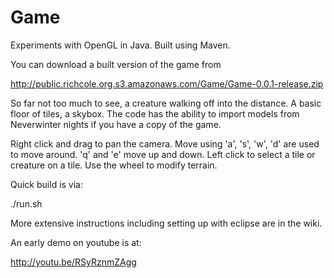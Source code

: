 Game
====

Experiments with OpenGL in Java. Built using Maven. 

You can download a built version of the game from 

  http://public.richcole.org.s3.amazonaws.com/Game/Game-0.0.1-release.zip

So far not too much to see, a creature walking off into the
distance. A basic floor of tiles, a skybox. The code has the ability
to import models from Neverwinter nights if you have a copy of the
game.

Right click and drag to pan the camera. Move using 'a', 's', 'w', 'd'
are used to move around. 'q' and 'e' move up and down. Left click to
select a tile or creature on a tile. Use the wheel to modify terrain.

Quick build is via:

  ./run.sh

More extensive instructions including setting up with eclipse are in
the wiki.

An early demo on youtube is at:

  http://youtu.be/RSyRznmZAgg
